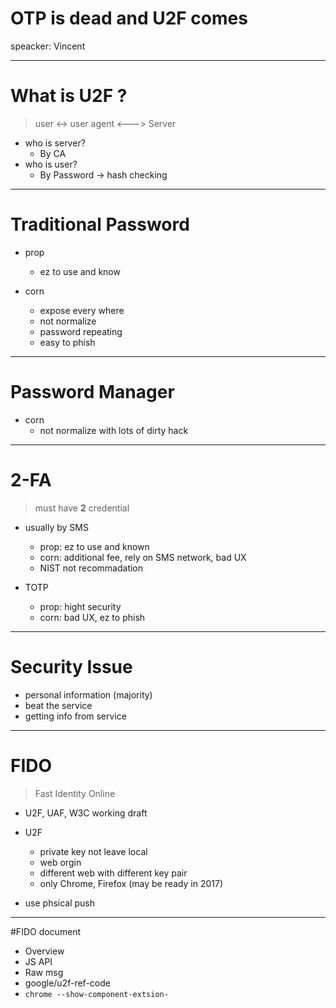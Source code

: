# OTP is dead and U2F comes
speacker: Vincent

---

# What is U2F ?
> user <-> user agent <---> Server

- who is server?
  - By CA
- who is user?
  - By Password -> hash checking

---

# Traditional Password
- prop
  - ez to use and know

- corn
  - expose every where
  - not normalize
  - password repeating
  - easy to phish

---

# Password Manager
- corn
  - not normalize with lots of dirty hack

---

# 2-FA
> must have **2** credential

- usually by SMS
  - prop: ez to use and known
  - corn: additional fee, rely on SMS network, bad UX
  - NIST not recommadation

- TOTP
  - prop: hight security
  - corn: bad UX, ez to phish

---

# Security Issue
- personal information (majority)
- beat the service
- getting info from service

---

# FIDO
> Fast Identity Online  

- U2F, UAF, W3C working draft

- U2F
  - private key not leave local
  - web orgin
  - different web with different key pair
  - only Chrome, Firefox (may be ready in 2017)

- use phsical push

---

#FIDO document
- Overview
- JS API
- Raw msg
- google/u2f-ref-code
- `chrome --show-component-extsion-`
